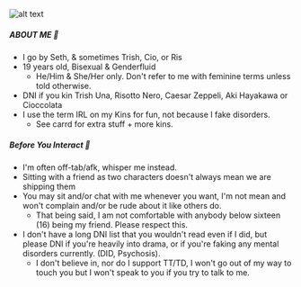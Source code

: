 

![alt text](https://64.media.tumblr.com/4fd53703f8ab57414d485e9e9880e199/e224e9332c582064-8c/s1280x1920/cf11185c6bfcb9998543d846acb66b6526406e6a.jpg)
##### ABOUT ME 🍫
  * I go by Seth, & sometimes Trish, Cio, or Ris
* 19 years old, Bisexual & Genderfluid
  * He/Him & She/Her only. Don't refer to me with feminine terms unless told otherwise.
* DNI if you kin Trish Una, Risotto Nero, Caesar Zeppeli, Aki Hayakawa or Cioccolata
* I use the term IRL on my Kins for fun, not because I fake disorders.
   * See carrd for extra stuff + more kins.

##### Before You Interact 💉 
  * I'm often off-tab/afk, whisper me instead.
* Sitting with a friend as two characters doesn't always mean we are shipping them
* You may sit and/or chat with me whenever you want, I'm not mean and won't complain and/or be rude about it like others do.
  * That being said, I am not comfortable with anybody below sixteen (16) being my friend. Please respect this.
* I don't have a long DNI list that you wouldn't read even if I did, but please DNI if you're heavily into drama, or if you're faking any mental disorders currently. (DID, Psychosis). 
    * I don't believe in, nor do I support TT/TD, I won't go out of my way to touch you but I won't speak to you if you try to talk to me.

